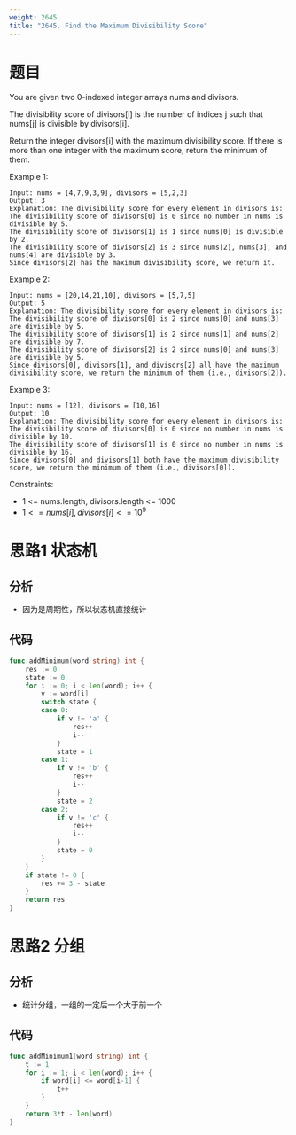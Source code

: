 ```yaml
---
weight: 2645
title: "2645. Find the Maximum Divisibility Score"
---
```


# 题目

You are given two 0-indexed integer arrays nums and divisors.

The divisibility score of divisors[i] is the number of indices j such that nums[j] is divisible by divisors[i].

Return the integer divisors[i] with the maximum divisibility score. If there is more than one integer with the maximum score, return the minimum of them.

Example 1:

```
Input: nums = [4,7,9,3,9], divisors = [5,2,3]
Output: 3
Explanation: The divisibility score for every element in divisors is:
The divisibility score of divisors[0] is 0 since no number in nums is divisible by 5.
The divisibility score of divisors[1] is 1 since nums[0] is divisible by 2.
The divisibility score of divisors[2] is 3 since nums[2], nums[3], and nums[4] are divisible by 3.
Since divisors[2] has the maximum divisibility score, we return it.
```

Example 2:

```
Input: nums = [20,14,21,10], divisors = [5,7,5]
Output: 5
Explanation: The divisibility score for every element in divisors is:
The divisibility score of divisors[0] is 2 since nums[0] and nums[3] are divisible by 5.
The divisibility score of divisors[1] is 2 since nums[1] and nums[2] are divisible by 7.
The divisibility score of divisors[2] is 2 since nums[0] and nums[3] are divisible by 5.
Since divisors[0], divisors[1], and divisors[2] all have the maximum divisibility score, we return the minimum of them (i.e., divisors[2]).
```

Example 3:

```
Input: nums = [12], divisors = [10,16]
Output: 10
Explanation: The divisibility score for every element in divisors is:
The divisibility score of divisors[0] is 0 since no number in nums is divisible by 10.
The divisibility score of divisors[1] is 0 since no number in nums is divisible by 16.
Since divisors[0] and divisors[1] both have the maximum divisibility score, we return the minimum of them (i.e., divisors[0]).
```

Constraints:

- 1 <= nums.length, divisors.length <= 1000
- $1 <= nums[i], divisors[i] <= 10^9$

# 思路1 状态机

## 分析

- 因为是周期性，所以状态机直接统计

## 代码

```go
func addMinimum(word string) int {
	res := 0
	state := 0
	for i := 0; i < len(word); i++ {
		v := word[i]
		switch state {
		case 0:
			if v != 'a' {
				res++
				i--
			}
			state = 1
		case 1:
			if v != 'b' {
				res++
				i--
			}
			state = 2
		case 2:
			if v != 'c' {
				res++
				i--
			}
			state = 0
		}
	}
	if state != 0 {
		res += 3 - state
	}
	return res
}
```

# 思路2 分组

## 分析

- 统计分组，一组的一定后一个大于前一个

## 代码

```go
func addMinimum1(word string) int {
	t := 1
	for i := 1; i < len(word); i++ {
		if word[i] <= word[i-1] {
			t++
		}
	}
	return 3*t - len(word)
}
```
